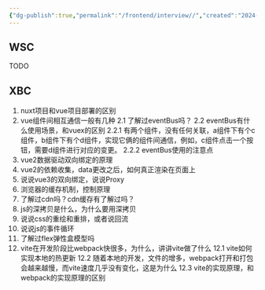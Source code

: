 ```yaml
---
{"dg-publish":true,"permalink":"/frontend/interview//","created":"2024-05-31T21:31:18.163+08:00","updated":"2024-06-03T21:53:06.664+08:00"}
---
```




## WSC
TODO
## XBC

<div class="transclusion internal-embed is-loaded"><div class="markdown-embed">



1. nuxt项目和vue项目部署的区别
2. vue组件间相互通信一般有几种
   2.1 了解过eventBus吗？
   2.2 eventBus有什么使用场景，和vuex的区别
	   2.2.1 有两个组件，没有任何关联，a组件下有个c组件，b组件下有个d组件，实现它俩的组件间通信，例如，c组件点击一个按钮，需要d组件进行对应的变更。
	   2.2.2 eventBus使用的注意点
3.  vue2数据驱动双向绑定的原理
4.  vue2的依赖收集，data更改之后，如何真正渲染在页面上
5.  说说vue3的双向绑定，说说Proxy
6.  浏览器的缓存机制，控制原理
7.  了解过cdn吗？cdn缓存有了解过吗？
8.  js的深拷贝是什么，为什么要用深拷贝
9. 说说css的重绘和重排，或者说回流
10. 说说js的事件循环
11. 了解过flex弹性盒模型吗
12. vite在开发阶段比webpack快很多，为什么，讲讲vite做了什么
	12.1 vite如何实现本地的热更新
	12.2 随着本地的开发，文件的增多，webpack打开和打包会越来越慢，而vite速度几乎没有变化，这是为什么
	12.3 vite的实现原理，和webpack的实现原理的区别

</div></div>
